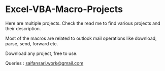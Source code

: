 # Excel-VBA-Macro-Projects
Here are multiple projects. Check the read me to find various projects and their description.

Most of the macros are related to outlook mail operations like download, parse, send, forward etc.

Download any project, free to use.

Queries : saifansari.work@gmail.com
